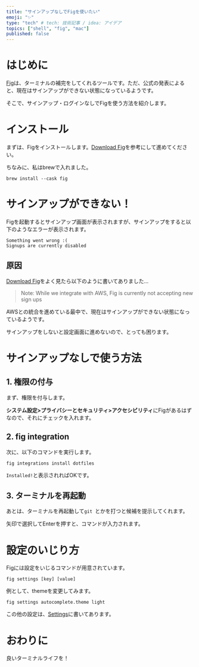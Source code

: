 ```yaml
---
title: "サインアップなしでFigを使いたい"
emoji: "✨"
type: "tech" # tech: 技術記事 / idea: アイデア
topics: ["shell", "fig", "mac"]
published: false
---
```


# はじめに

[Fig](https://fig.io/)は、ターミナルの補完をしてくれるツールです。ただ、公式の発表によると、現在はサインアップができない状態になっているようです。

そこで、サインアップ・ログインなしでFigを使う方法を紹介します。

# インストール

まずは、Figをインストールします。[Download Fig](https://fig.io/download)を参考にして進めてください。

ちなみに、私はbrewで入れました。

```shell
brew install --cask fig
```

# サインアップができない！

Figを起動するとサインアップ画面が表示されますが、サインアップをすると以下のようなエラーが表示されます。

```shell
Something went wrong :(
Signups are currently disabled
```

## 原因

[Download Fig](https://fig.io/download)をよく見たら以下のように書いてありました...

> Note: While we integrate with AWS,
> Fig is currently not accepting new sign ups

AWSとの統合を進めている最中で、現在はサインアップができない状態になっているようです。

サインアップをしないと設定画面に進めないので、とっても困ります。


# サインアップなしで使う方法

## 1. 権限の付与

まず、権限を付与します。

**システム設定>プライバシーとセキュリティ>アクセシビリティ**にFigがあるはずなので、それにチェックを入れます。


## 2. fig integration

次に、以下のコマンドを実行します。

```shell
fig integrations install dotfiles
```

`Installed!`と表示されればOKです。

## 3. ターミナルを再起動

あとは、ターミナルを再起動して`git `とかを打つと候補を提示してくれます。

矢印で選択してEnterを押すと、コマンドが入力されます。

# 設定のいじり方

Figには設定をいじるコマンドが用意されています。


```shell
fig settings [key] [value]
```

例として、themeを変更してみます。

```shell
fig settings autocomplete.theme light
```

この他の設定は、[Settings](https://fig.io/docs/support/settings)に書いてあります。

# おわりに

良いターミナルライフを！
